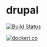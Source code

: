 # drupal

[![Build Status](
https://img.shields.io/docker/cloud/build/dravenk/drupal.svg
)](
https://cloud.docker.com/repository/docker/dravenk/drupal/builds
)

[![dockeri.co](https://dockeri.co/image/dravenk/drupal)](https://hub.docker.com/r/dravenk/drupal/tags)
